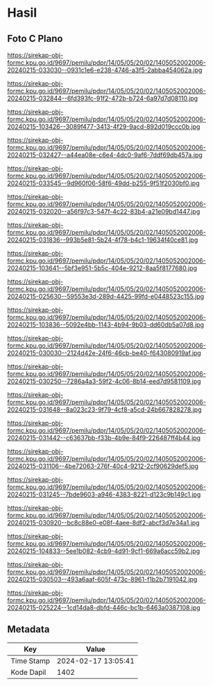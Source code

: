 # Hasil

## Foto C Plano

https://sirekap-obj-formc.kpu.go.id/9697/pemilu/pdpr/14/05/05/20/02/1405052002006-20240215-033030--0931c1e6-e238-4746-a3f5-2abba454062a.jpg

https://sirekap-obj-formc.kpu.go.id/9697/pemilu/pdpr/14/05/05/20/02/1405052002006-20240215-032844--6fd393fc-91f2-472b-b724-6a97d7d08110.jpg

https://sirekap-obj-formc.kpu.go.id/9697/pemilu/pdpr/14/05/05/20/02/1405052002006-20240215-103426--3089f477-3413-4f29-9acd-892d019ccc0b.jpg

https://sirekap-obj-formc.kpu.go.id/9697/pemilu/pdpr/14/05/05/20/02/1405052002006-20240215-032427--a44ea08e-c6e4-4dc0-9af6-7ddf69db457a.jpg

https://sirekap-obj-formc.kpu.go.id/9697/pemilu/pdpr/14/05/05/20/02/1405052002006-20240215-033545--9d960f06-58f6-49dd-b255-9f51f2030bf0.jpg

https://sirekap-obj-formc.kpu.go.id/9697/pemilu/pdpr/14/05/05/20/02/1405052002006-20240215-032020--a56f97c3-547f-4c22-83b4-a21e09bd1447.jpg

https://sirekap-obj-formc.kpu.go.id/9697/pemilu/pdpr/14/05/05/20/02/1405052002006-20240215-031836--993b5e81-5b24-4f78-b4c1-19634f40ce81.jpg

https://sirekap-obj-formc.kpu.go.id/9697/pemilu/pdpr/14/05/05/20/02/1405052002006-20240215-103641--5bf3e951-5b5c-404e-9212-8aa5f8177680.jpg

https://sirekap-obj-formc.kpu.go.id/9697/pemilu/pdpr/14/05/05/20/02/1405052002006-20240215-025630--59553e3d-289d-4425-99fd-e0448523c155.jpg

https://sirekap-obj-formc.kpu.go.id/9697/pemilu/pdpr/14/05/05/20/02/1405052002006-20240215-103836--5092e4bb-1143-4b94-9b03-dd60db5a07d8.jpg

https://sirekap-obj-formc.kpu.go.id/9697/pemilu/pdpr/14/05/05/20/02/1405052002006-20240215-030030--2124d42e-24f6-46cb-be40-f643080919af.jpg

https://sirekap-obj-formc.kpu.go.id/9697/pemilu/pdpr/14/05/05/20/02/1405052002006-20240215-030250--7286a4a3-59f2-4c06-8b14-eed7d9581109.jpg

https://sirekap-obj-formc.kpu.go.id/9697/pemilu/pdpr/14/05/05/20/02/1405052002006-20240215-031648--8a023c23-9f79-4cf8-a5cd-24b667828278.jpg

https://sirekap-obj-formc.kpu.go.id/9697/pemilu/pdpr/14/05/05/20/02/1405052002006-20240215-031442--c63637bb-f33b-4b9e-84f9-226487ff4b44.jpg

https://sirekap-obj-formc.kpu.go.id/9697/pemilu/pdpr/14/05/05/20/02/1405052002006-20240215-031106--4be72063-276f-40c4-9212-2cf90629def5.jpg

https://sirekap-obj-formc.kpu.go.id/9697/pemilu/pdpr/14/05/05/20/02/1405052002006-20240215-031245--7bde9603-a946-4383-8221-d123c9b149c1.jpg

https://sirekap-obj-formc.kpu.go.id/9697/pemilu/pdpr/14/05/05/20/02/1405052002006-20240215-030920--bc8c88e0-e08f-4aee-8df2-abcf3d7e34a1.jpg

https://sirekap-obj-formc.kpu.go.id/9697/pemilu/pdpr/14/05/05/20/02/1405052002006-20240215-104833--5ee1b082-4cb9-4d91-9cf1-669a6acc59b2.jpg

https://sirekap-obj-formc.kpu.go.id/9697/pemilu/pdpr/14/05/05/20/02/1405052002006-20240215-030503--493a6aaf-605f-473c-8961-f1b2b7191042.jpg

https://sirekap-obj-formc.kpu.go.id/9697/pemilu/pdpr/14/05/05/20/02/1405052002006-20240215-025224--1cd14da8-dbfd-446c-bc1b-6463a0387108.jpg


## Metadata

| Key        | Value               |
| ---------- | ------------------- |
| Time Stamp | 2024-02-17 13:05:41 |
| Kode Dapil | 1402                |



